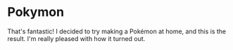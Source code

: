 # Pokymon
 That's fantastic! I decided to try making a Pokémon at home, and this is the result. I'm really pleased with how it turned out.
